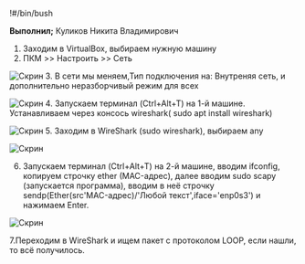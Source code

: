 !#/bin/bush

**Выполнил;** Куликов Никита Владимирович

  1. Заходим в VirtualBox, выбираем нужную машину
 2. ПКМ >> Настроить >> Сеть

![Скрин](https://i.ibb.co/PGGrhQg/Screenshot-1.png)
 3. В сети мы меняем,Тип подключения на: Внутреняя сеть, и дополнительно неразборчивый режим для всех

 ![Скрин](https://i.ibb.co/mcZxM78/Screenshot-3.png)
  4. Запускаем терминал (Ctrl+Alt+T) на 1-й машине. Устанавливаем через консось wireshark( sudo apt install wireshark)

![Скрин](https://i.ibb.co/QX7GB1v/Screenshot-7.png)
5. Заходим в WireShark (sudo wireshark), выбираем any

![Скрин](https://i.ibb.co/WgJVjQN/Screenshot-6.png)

6. Запускаем терминал (Ctrl+Alt+T) на 2-й машине, вводим ifconfig, копируем строчку ether (MAC-адрес), далее вводим sudo scapy (запускается программа), вводим в неё строчку sendp(Ether(src'MAC-адрес)/'Любой текст',iface='enp0s3') и нажимаем Enter.

![Скрин](https://i.ibb.co/JdKRhnP/Screenshot-5.png)

7.Переходим в WireShark и ищем пакет с протоколом LOOP, если нашли, то всё получилось.


